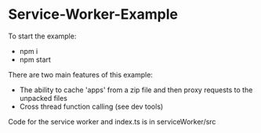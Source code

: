 # Service-Worker-Example

To start the example:
* npm i 
* npm start

There are two main features of this example:
* The ability to cache 'apps' from a zip file and then proxy requests to the unpacked files
* Cross thread function calling (see dev tools)

Code for the service worker and index.ts is in serviceWorker/src
